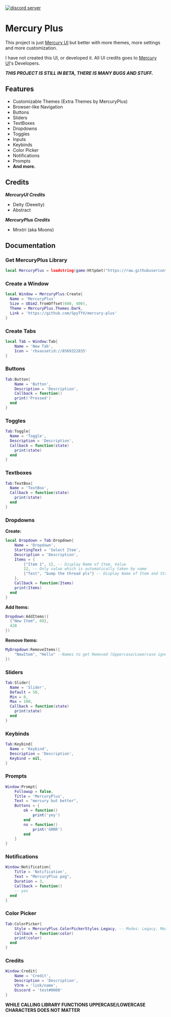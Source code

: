 [![discord server](https://cdn.discordapp.com/attachments/1045747155463327804/1069657561659347054/mercuryplus-banner.png)](https://discord.gg/jaunk8nhN5)


# Mercury Plus
This project is just [Mercury UI](https://github.com/deeeity/mercury-lib) but better with more themes, more settings and more customization.

I have not created this UI, or developed it. All UI credits goes to [Mercury UI](https://github.com/deeeity/mercury-lib)'s Developers.

***THIS PROJECT IS STILL IN BETA, THERE IS MANY BUGS AND STUFF.***

## Features
- Customizable Themes (Extra Themes by MercuryPlus)
- Browser-like Navigation
- Buttons
- Sliders
- TextBoxes
- Dropdowns
- Toggles
- Inputs
- Keybinds
- Color Picker
- Notifications
- Prompts
- **And more.**

## Credits

***MercuryUI Credits***
  - Deity (Deeeity)
  - Abstract

***MercuryPlus Credits***
  - Mnxtri (aka Moons)
  
## Documentation

### **Get MercuryPlus Library**
```lua
local MercuryPlus = loadstring(game:HttpGet("https://raw.githubusercontent.com/SpyTYX/mercury-plus/main/mercury-plus-beta.lua"))()
```

### **Create a Window**
```lua
local Window = MercuryPlus:Create{
  Name = 'MercuryPlus'
  Size = UDim2.fromOffset(600, 400),
  Theme = MercuryPlus.Themes.Dark,
  Link = 'https://github.com/SpyTYX/mercury-plus'
}
```

### **Create Tabs**
```lua
local Tab = Window:Tab{
	Name = 'New Tab',
	Icon = 'rbxassetid://8569322835'
}
```

### **Buttons**
```lua
Tab:Button{
	Name = 'Button',
	Description = 'Description',
	Callback = function() 
    print('Pressed')
  end
}
```

### **Toggles**
```lua
Tab:Toggle{
  Name = 'Toggle',
  Description = 'Description',
  Callback = function(state)
    print(state)
  end
}
```

### **Textboxes**
```lua
Tab:TextBox{
  Name = 'TextBox',
  Callback = function(state)
    print(state)
  end
}
```

### **Dropdowns**
**Create:**
```lua
local Dropdown = Tab:Dropdown{
	Name = 'Dropdown',
	StartingText = 'Select Item',
	Description = 'Description',
	Items = {
		{"Item 1", 1}, -- Display Name of Item, Value
		12,	-- Only value which is automatically taken by name
		{"Test", "bump the thread pls"} -- Display Name of Item and String Value
	},
	Callback = function(Items) 
    print(Items)
  end
}
```
**Add Items:**
```lua
Dropdown:AddItems({
  {"New Item", 69},
  420
})
```
**Remove Items:**
```lua
MyDropdown:RemoveItems({
	"NewItem", "Hello" --Names to get Removed (Uppercase/Lowercase ignored)
})
```

### **Sliders**
```lua
Tab:Slider{
  Name = 'Slider',
  Default = 50,
  Min = 0,
  Max = 100,
  Callback = function(state)
    print(state)
  end
}
```

### **Keybinds**
```lua
Tab:Keybind{
  Name = 'Keybind',
  Description = 'Description',
  Keybind = nil,
}
```

### **Prompts**
```lua
Window:Prompt{
	Followup = false,
	Title = 'MercuryPlus',
	Text = "mercury but better",
	Buttons = {
		ok = function()
			print('yey')
		end
		no = function()
			print('GRRR')
		end
	}
}
```

### **Notifications**
```lua
Window:Notification{
	Title = 'Notification',
	Text = "MercuryPlus pog",
	Duration = 3,
	Callback = function() 
    -- yes
  end
}
```

### **Color Picker**
```lua
Tab:ColorPicker{
	Style = MercuryPlus.ColorPickerStyles.Legacy, -- Modes: Legacy, Modern
	Callback = function(color) 
    print(color)
  end
}
```
### **Credits**
```lua
Window:Credit{
	Name = 'Credit',
	Description = 'Description',
	V3rm = 'link/name',
	Discord = 'test#0000'
}
```

**WHILE CALLING LIBRARY FUNCTIONS UPPERCASE/LOWERCASE CHARACTERS DOES NOT MATTER**
